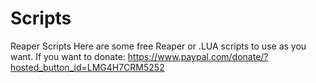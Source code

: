 # Scripts
Reaper Scripts
Here are some free Reaper or .LUA scripts to use as you want.
If you want to donate: https://www.paypal.com/donate/?hosted_button_id=LMG4H7CRM5252
